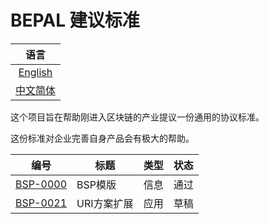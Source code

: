 # BEPAL 建议标准

|           语言           |
| :----------------------: |
|   [English](README.md)   |
| [中文简体](README_cn.md) |


这个项目旨在帮助刚进入区块链的产业提议一份通用的协议标准。

这份标准对企业完善自身产品会有极大的帮助。


| 编号                                | 标题                                                        | 类型          | 状态     |
|-------------------------------------|-------------------------------------------------------------|---------------|----------|
| [BSP-0000](bsp-0000/bsp-0000_cn.md) | BSP模版                                                     | 信息          | 通过     |
| [BSP-0021](bsp-0021/bsp-0021_cn.md) | URI方案扩展                                                 | 应用          | 草稿     |
